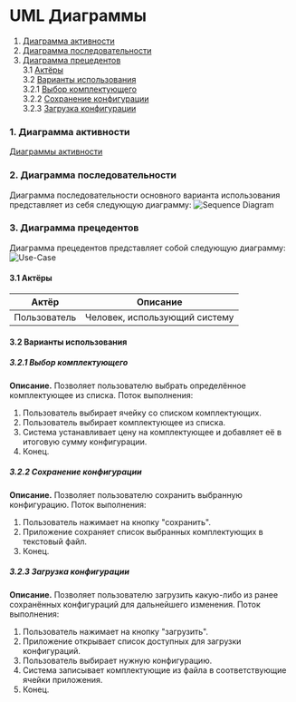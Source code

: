 ﻿# UML Диаграммы
1. [Диаграмма активности](#1)
2. [Диаграмма последовательности](#2)
3. [Диаграмма прецедентов](#3)<br>
3.1 [Актёры](#3.1)<br>
3.2 [Варианты использования](#3.2)<br>
3.2.1 [Выбор комплектующего](#3.2.1)<br>
3.2.2 [Сохранение конфигурации](#3.2.2)<br>
3.2.3 [Загрузка конфигурации](#3.2.3)<br>

### 1. Диаграмма активности<a name="1"></a>
[Диаграммы активности]()

### 2. Диаграмма последовательности<a name="2"></a>
Диаграмма последовательности основного варианта использования представляет из себя следующую диаграмму:
![Sequence Diagram]()

### 3. Диаграмма прецедентов<a name="3"></a>
Диаграмма прецедентов представляет собой следующую диаграмму: 
![Use-Case]()
#### 3.1 Актёры<a name="1.1"></a>
Актёр | Описание
--- | ---
Пользователь|Человек, использующий систему

#### 3.2 Варианты использования<a name="1.2"></a>
##### 3.2.1 Выбор комплектующего<a name="3.2.1"></a>
**Описание.** Позволяет пользователю выбрать определённое комплектующее из списка.
Поток выполнения:
1. Пользователь выбирает ячейку со списком комплектующих.
2. Пользователь выбирает комплектующее из списка.
3. Система устанавливает цену на комплектующее и добавляет её в итоговую сумму конфигурации.
4. Конец.
##### 3.2.2 Сохранение конфигурации<a name="3.2.2"></a>
**Описание.** Позволяет пользователю сохранить выбранную конфигурацию.
Поток выполнения:
1. Пользователь нажимает на кнопку "сохранить".
2. Приложение сохраняет список выбранных комплектующих в текстовый файл.
3. Конец.
##### 3.2.3 Загрузка конфигурации<a name="3.2.3"></a>
**Описание.** Позволяет пользователю загрузить какую-либо из ранее сохранённых конфигураций для дальнейшего изменения.
Поток выполнения:
1. Пользователь нажимает на кнопку "загрузить".
2. Приложение открывает список доступных для загрузки конфигураций.
3. Пользователь выбирает нужную конфигурацию.
4. Система записывает комплектующие из файла в соответствующие ячейки приложения.
5. Конец.